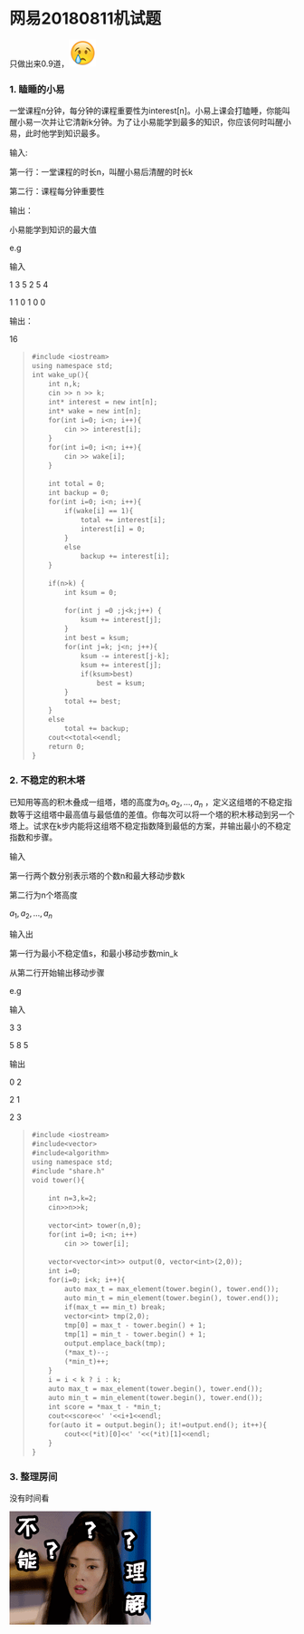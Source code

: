 # 网易20180811机试题

只做出来0.9道，![img](../img/sad.png) 



### 1. 瞌睡的小易

​	一堂课程n分钟，每分钟的课程重要性为interest[n]。小易上课会打瞌睡，你能叫醒小易一次并让它清新k分钟。为了让小易能学到最多的知识，你应该何时叫醒小易，此时他学到知识最多。

输入: 

第一行：一堂课程的时长n，叫醒小易后清醒的时长k

第二行：课程每分钟重要性

输出：

小易能学到知识的最大值

e.g

输入

1 3 5 2 5 4

1 1 0 1 0 0

输出：

16

> ```
> #include <iostream>
> using namespace std;
> int wake_up(){
>     int n,k;
>     cin >> n >> k;
>     int* interest = new int[n];
>     int* wake = new int[n];
>     for(int i=0; i<n; i++){
>         cin >> interest[i];
>     }
>     for(int i=0; i<n; i++){
>         cin >> wake[i];
>     }
> 
>     int total = 0;
>     int backup = 0;
>     for(int i=0; i<n; i++){
>         if(wake[i] == 1){
>             total += interest[i];
>             interest[i] = 0;
>         }
>         else
>             backup += interest[i];
>     }
> 
>     if(n>k) {
>         int ksum = 0;
> 
>         for(int j =0 ;j<k;j++) {
>             ksum += interest[j];
>         }
>         int best = ksum;
>         for(int j=k; j<n; j++){
>             ksum -= interest[j-k];
>             ksum += interest[j];
>             if(ksum>best)
>                 best = ksum;
>         }
>         total += best;
>     }
>     else
>         total += backup;
>     cout<<total<<endl;
>     return 0;
> }
> ```

### 2.  不稳定的积木塔

已知用等高的积木叠成一组塔，塔的高度为$a_1, a_2,...,a_n$ ，定义这组塔的不稳定指数等于这组塔中最高值与最低值的差值。你每次可以将一个塔的积木移动到另一个塔上。试求在k步内能将这组塔不稳定指数降到最低的方案，并输出最小的不稳定指数和步骤。

输入

第一行两个数分别表示塔的个数n和最大移动步数k

第二行为n个塔高度

$a_1, a_2,...,a_n$

输入出

第一行为最小不稳定值s，和最小移动步数min_k

从第二行开始输出移动步骤

e.g

输入

3 3

5 8 5

输出

0 2

2 1

2 3

> ```
> #include <iostream>
> #include<vector>
> #include<algorithm>
> using namespace std;
> #include "share.h"
> void tower(){
> 
>     int n=3,k=2;
>     cin>>n>>k;
> 
>     vector<int> tower(n,0);
>     for(int i=0; i<n; i++)
>         cin >> tower[i];
> 
>     vector<vector<int>> output(0, vector<int>(2,0));
>     int i=0;
>     for(i=0; i<k; i++){
>         auto max_t = max_element(tower.begin(), tower.end());
>         auto min_t = min_element(tower.begin(), tower.end());
>         if(max_t == min_t) break;
>         vector<int> tmp(2,0);
>         tmp[0] = max_t - tower.begin() + 1;
>         tmp[1] = min_t - tower.begin() + 1;
>         output.emplace_back(tmp);
>         (*max_t)--;
>         (*min_t)++;
>     }
>     i = i < k ? i : k;
>     auto max_t = max_element(tower.begin(), tower.end());
>     auto min_t = min_element(tower.begin(), tower.end());
>     int score = *max_t - *min_t;
>     cout<<score<<' '<<i+1<<endl;
>     for(auto it = output.begin(); it!=output.end(); it++){
>         cout<<(*it)[0]<<' '<<(*it)[1]<<endl;
>     }
> }
> ```

### 3. 整理房间

没有时间看

![img](../img/cannot_understand.gif) 

